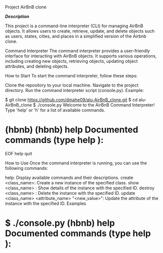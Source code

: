 Project AirBnB clone

***Description***


This project is a command-line interpreter (CLI) for managing AirBnB objects. It allows users to create, retrieve, update, and delete objects such as users, states, cities, and places in a simplified version of the Airbnb clone.

Command Interpreter
The command interpreter provides a user-friendly interface for interacting with AirBnB objects. It supports various operations, including creating new objects, retrieving objects, updating object attributes, and deleting objects.

How to Start
To start the command interpreter, follow these steps:

Clone the repository to your local machine.
Navigate to the project directory.
Run the command interpreter script (console.py).
Example:


$ git clone https://github.com/dmahe09/alu-AirBnB_clone.git
$ cd alu-AirBnB_clone
$ ./console.py
Welcome to the AirBnB Command Interpreter!
Type 'help' or 'h' for a list of available commands.

(hbnb)
(hbnb) help
Documented commands (type help <topic>):
========================================
EOF  help  quit

How to Use
Once the command interpreter is running, you can use the following commands:

help: Display available commands and their descriptions.
create <class_name>: Create a new instance of the specified class.
show <class_name> <id>: Show details of the instance with the specified ID.
destroy <class_name> <id>: Delete the instance with the specified ID.
update <class_name> <id> <attribute_name> "<new_value>": Update the attribute of the instance with the specified ID.
Examples

$ ./console.py
(hbnb) help
Documented commands (type help <topic>):
========================================


